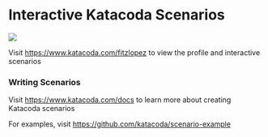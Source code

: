 # Interactive Katacoda Scenarios

[![](http://shields.katacoda.com/katacoda/fitzlopez/count.svg)](https://www.katacoda.com/fitzlopez "Get your profile on Katacoda.com")

Visit https://www.katacoda.com/fitzlopez to view the profile and interactive scenarios

### Writing Scenarios
Visit https://www.katacoda.com/docs to learn more about creating Katacoda scenarios

For examples, visit https://github.com/katacoda/scenario-example
